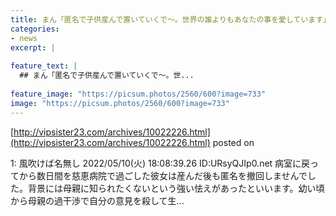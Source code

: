 ```yaml
---
title: まん「匿名で子供産んで置いていくで～。世界の誰よりもあなたの事を愛しています」
categories:
- news
excerpt: |
  
feature_text: |
  ## まん「匿名で子供産んで置いていくで～。世...
  
feature_image: "https://picsum.photos/2560/600?image=733"
image: "https://picsum.photos/2560/600?image=733"
---
```


[http://vipsister23.com/archives/10022226.html](http://vipsister23.com/archives/10022226.html)
posted on 

<!--more-->

1: 風吹けば名無し 2022/05/10(火) 18:08:39.26 ID:URsyQJIp0.net 病室に戻ってから数日間を慈恵病院で過ごした彼女は産んだ後も匿名を撤回しませんでした。背景には母親に知られたくないという強い怯えがあったといいます。幼い頃から母親の過干渉で自分の意見を殺して生...
